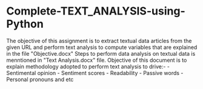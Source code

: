 # Complete-TEXT_ANALYSIS-using-Python

The objective of this assignment is to extract textual data articles from the given URL and perform text analysis to compute variables that are explained in the file "Objective.docx"
Steps to perform data analysis on textual data is menntioned in "Text Analysis.docx" file. Objective of this document is to explain methodology adopted to perform text analysis to drive:-   - Sentimental opinion                                                                               - Sentiment scores                                                                                 - Readability                                                                                       - Passive words                                                                                     - Personal pronouns and etc
